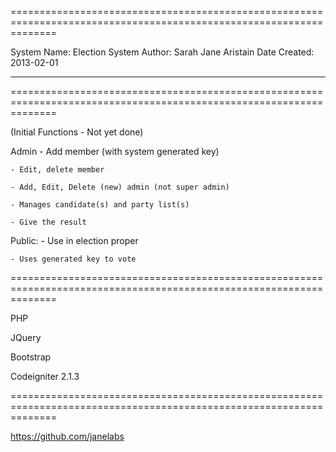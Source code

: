 ====================================================================================================================

System Name:    Election System
Author:         Sarah Jane Aristain
Date Created:   2013-02-01
***********************
====================================================================================================================

(Initial Functions - Not yet done)

Admin
    - Add member (with system generated key)

    - Edit, delete member

    - Add, Edit, Delete (new) admin (not super admin)

    - Manages candidate(s) and party list(s)

    - Give the result

Public:
    - Use in election proper

    - Uses generated key to vote

====================================================================================================================

PHP

JQuery

Bootstrap

Codeigniter 2.1.3

====================================================================================================================

https://github.com/janelabs
